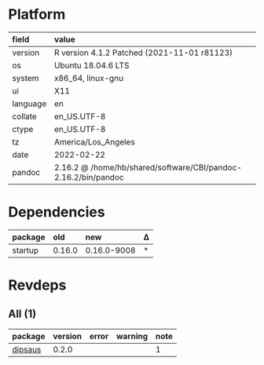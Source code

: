 # Platform

|field    |value                                                          |
|:--------|:--------------------------------------------------------------|
|version  |R version 4.1.2 Patched (2021-11-01 r81123)                    |
|os       |Ubuntu 18.04.6 LTS                                             |
|system   |x86_64, linux-gnu                                              |
|ui       |X11                                                            |
|language |en                                                             |
|collate  |en_US.UTF-8                                                    |
|ctype    |en_US.UTF-8                                                    |
|tz       |America/Los_Angeles                                            |
|date     |2022-02-22                                                     |
|pandoc   |2.16.2 @ /home/hb/shared/software/CBI/pandoc-2.16.2/bin/pandoc |

# Dependencies

|package |old    |new         |Δ  |
|:-------|:------|:-----------|:--|
|startup |0.16.0 |0.16.0-9008 |*  |

# Revdeps

## All (1)

|package                        |version |error |warning |note |
|:------------------------------|:-------|:-----|:-------|:----|
|[dipsaus](problems.md#dipsaus) |0.2.0   |      |        |1    |

